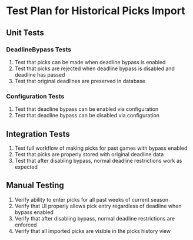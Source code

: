 # Test Plan for Historical Picks Import

## Unit Tests

### DeadlineBypass Tests
1. Test that picks can be made when deadline bypass is enabled
2. Test that picks are rejected when deadline bypass is disabled and deadline has passed
3. Test that original deadlines are preserved in database

### Configuration Tests
1. Test that deadline bypass can be enabled via configuration
2. Test that deadline bypass can be disabled via configuration

## Integration Tests
1. Test full workflow of making picks for past games with bypass enabled
2. Test that picks are properly stored with original deadline data
3. Test that after disabling bypass, normal deadline restrictions work as expected

## Manual Testing
1. Verify ability to enter picks for all past weeks of current season
2. Verify that UI properly allows pick entry regardless of deadline when bypass enabled
3. Verify that after disabling bypass, normal deadline restrictions are enforced
4. Verify that all imported picks are visible in the picks history view
